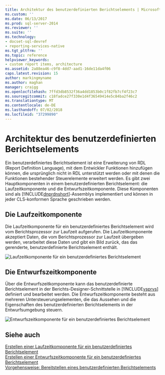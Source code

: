 ```yaml
---
title: Architektur des benutzerdefinierten Berichtselements | Microsoft-Dokumentation
ms.custom: ''
ms.date: 06/13/2017
ms.prod: sql-server-2014
ms.reviewer: ''
ms.suite: ''
ms.technology:
- docset-sql-devref
- reporting-services-native
ms.tgt_pltfrm: ''
ms.topic: reference
helpviewer_keywords:
- custom report items, architecture
ms.assetid: 2a88ea46-c9f8-4dd7-aad1-16de11da4f06
caps.latest.revision: 15
author: markingmyname
ms.author: maghan
manager: craigg
ms.openlocfilehash: 7ffd3db8532f36a4dd1853b0c1f82fb7cf4f23c7
ms.sourcegitcommit: c18fadce27f330e1d4f36549414e5c84ba2f46c2
ms.translationtype: MT
ms.contentlocale: de-DE
ms.lasthandoff: 07/02/2018
ms.locfileid: "37299890"
---
```

# <a name="custom-report-item-architecture"></a>Architektur des benutzerdefinierten Berichtselements
  Ein benutzerdefiniertes Berichtselement ist eine Erweiterung von RDL (Report Definition Language), mit dem Entwickler Funktionen hinzufügen können, die ursprünglich nicht in RDL unterstützt werden oder mit denen die Funktionen bestehender Steuerelemente erweitert werden. Es gibt zwei Hauptkomponenten in einem benutzerdefinierten Berichtselement: die Laufzeitkomponente und die Entwurfszeitkomponente. Diese Komponenten sind als [!INCLUDE[dnprdnshort](../../includes/dnprdnshort-md.md)]-Assemblys implementiert und können in jeder CLS-konformen Sprache geschrieben werden.  
  
## <a name="the-run-time-component"></a>Die Laufzeitkomponente  
 Die Laufzeitkomponente für ein benutzerdefiniertes Berichtselement wird vom Berichtsprozessor zur Laufzeit aufgerufen. Die Laufzeitkomponente akzeptiert Daten, die vom Berichtsprozessor zur Laufzeit übergeben werden, verarbeitet diese Daten und gibt ein Bild zurück, das das gerenderte, benutzerdefinierte Berichtselement enthält.  
  
 ![Laufzeitkomponente für ein benutzerdefiniertes Berichtselement](../../../2014/reporting-services/media/customreportitemrun-timecomponentarchitecture.gif "Custom report item run-time component")  
  
## <a name="the-design-time-component"></a>Die Entwurfszeitkomponente  
 Über die Entwurfszeitkomponente kann das benutzerdefinierte Berichtselement in der Berichts-Designer-Schnittstelle in [!INCLUDE[vsprvs](../../includes/vsprvs-md.md)] definiert und bearbeitet werden. Die Entwurfszeitkomponente besteht aus mehreren Untersteuerungselementen, die das Aussehen und die Eigenschaften des benutzerdefinierten Berichtselements in der Entwurfsumgebung steuern.  
  
 ![Entwurfszeitkomponente für ein benutzerdefiniertes Berichtselement](../../../2014/reporting-services/media/customreportitemdesign-timecomponentarchitecture.gif "Custom report item design-time component")  
  
## <a name="see-also"></a>Siehe auch  
 [Erstellen einer Laufzeitkomponente für ein benutzerdefiniertes Berichtselement](../custom-report-items/creating-a-custom-report-item-run-time-component.md)   
 [Erstellen einer Entwurfszeitkomponente für ein benutzerdefiniertes Berichtselement](../custom-report-items/creating-a-custom-report-item-design-time-component.md)   
 [Vorgehensweise: Bereitstellen eines benutzerdefinierten Berichtselements](../custom-report-items/how-to-deploy-a-custom-report-item.md)  
  
  
